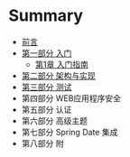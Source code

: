 # Summary

* [前言](README.md)
* [第一部分 入门](di-yi-bu-fen-ru-men.md)
  * [第1章 入门指南](di-yi-bu-fen-ru-men/di-1-zhang-ru-men-zhi-nan.md)
* [第二部分 架构与实现](di-er-bu-fen-jia-gou-yu-shi-xian.md)
* [第三部分 测试](di-san-bu-fen-ce-shi.md)
* 第四部分 WEB应用程序安全
* 第五部分 认证
* 第六部分 高级主题
* 第七部分 Spring Date 集成
* 第八部分 附

